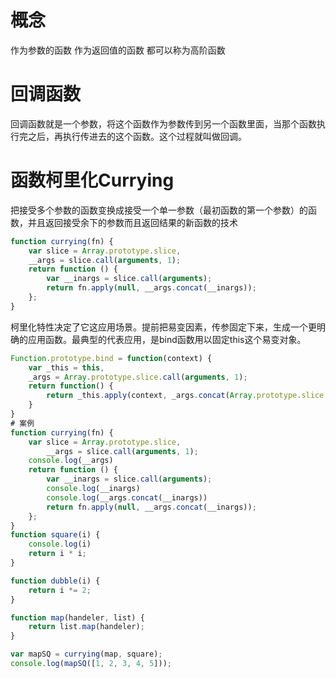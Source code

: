 
# 概念
作为参数的函数
作为返回值的函数 都可以称为高阶函数
# 回调函数
回调函数就是一个参数，将这个函数作为参数传到另一个函数里面，当那个函数执行完之后，再执行传进去的这个函数。这个过程就叫做回调。

# 函数柯里化Currying
把接受多个参数的函数变换成接受一个单一参数（最初函数的第一个参数）的函数，并且返回接受余下的参数而且返回结果的新函数的技术
```js
function currying(fn) {
    var slice = Array.prototype.slice,
    __args = slice.call(arguments, 1);
    return function () {
        var __inargs = slice.call(arguments);
        return fn.apply(null, __args.concat(__inargs));
    };
}
```
柯里化特性决定了它这应用场景。提前把易变因素，传参固定下来，生成一个更明确的应用函数。最典型的代表应用，是bind函数用以固定this这个易变对象。
```js
Function.prototype.bind = function(context) {
    var _this = this,
    _args = Array.prototype.slice.call(arguments, 1);
    return function() {
        return _this.apply(context, _args.concat(Array.prototype.slice.call(arguments)))
    }
}
# 案例
function currying(fn) {
    var slice = Array.prototype.slice,
        __args = slice.call(arguments, 1);
    console.log(__args)
    return function () {
        var __inargs = slice.call(arguments);
        console.log(__inargs)
        console.log(__args.concat(__inargs))
        return fn.apply(null, __args.concat(__inargs));
    };
}
function square(i) {
    console.log(i)
    return i * i;
}

function dubble(i) {
    return i *= 2;
}

function map(handeler, list) {
    return list.map(handeler);
}

var mapSQ = currying(map, square);
console.log(mapSQ([1, 2, 3, 4, 5]));
```